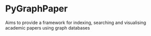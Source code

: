 PyGraphPaper
============

Aims to provide a framework for indexing, searching and visualising academic papers using graph databases
